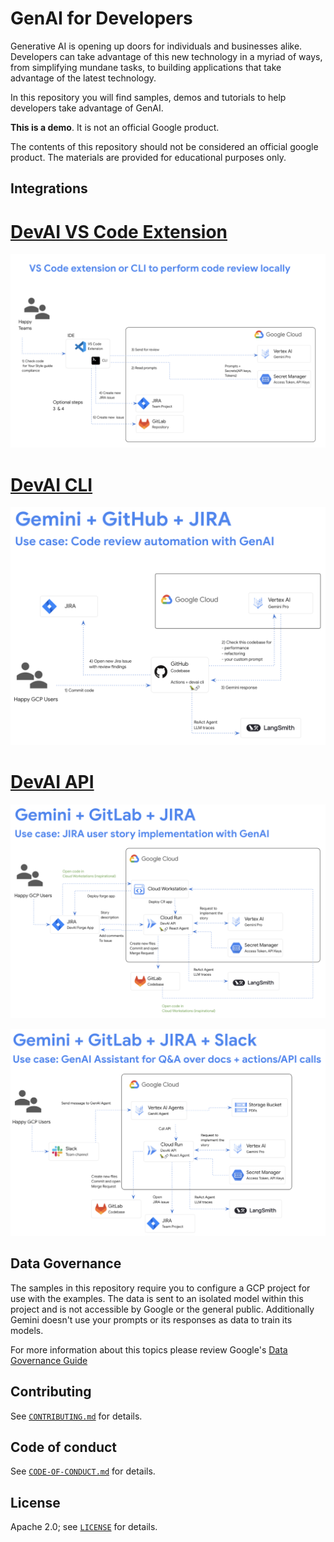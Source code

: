 # GenAI for Developers

Generative AI is opening up doors for individuals and businesses alike. Developers can take advantage of this new technology in a myriad of ways, from simplifying mundane tasks, to building applications that take advantage of the latest technology.

In this repository you will find samples, demos and tutorials to help developers take advantage of GenAI.

**This is a demo**. It is not an official Google product.

The contents of this repository should not be considered an official google product. The materials are provided for educational purposes only.

## Integrations
# [DevAI VS Code Extension](./devai-vscode-extension/)

![DevAI VS Code Extension](./images/extension-diagram.png "DevAI VS Code Extension")

# [DevAI CLI](./devai-cli/)

![Devai CLI integration](./images/code-review-github.png "Devai CLI integration")

# [DevAI API](./devai-api/)

![Devai API integration](./images/devai-api.png "Devai API integration")

![Devai API integration](./images/devai-api-slack.png "Devai API integration")

## Data Governance

The samples in this repository require you to configure a GCP project for use with the examples. The data is sent to an isolated model within this project and is not accessible by Google or the general public. Additionally Gemini doesn't use your prompts or its responses as data to train its models.

For more information about this topics please review Google's [Data Governance Guide](https://cloud.google.com/gemini/docs/discover/data-governance)

## Contributing

See [`CONTRIBUTING.md`](CONTRIBUTING.md) for details.

## Code of conduct

See [`CODE-OF-CONDUCT.md`](CODE-OF-CONDUCT.md) for details.

## License

Apache 2.0; see [`LICENSE`](LICENSE) for details. 
